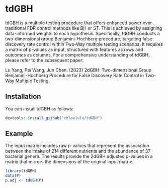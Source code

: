 
<!-- README.md is generated from README.Rmd. Please edit that file -->

# tdGBH

tdGBH is a multiple testing procedure that offers enhanced power over
traditional FDR control methods like BH or ST. This is achieved by
assigning data-informed weights to each hypothesis. Specifically, tdGBH
conducts a two-dimensional group Benjamini-Hochberg procedure, targeting
false discovery rate control within Two-Way multiple testing scenarios.
It requires a matrix of p-values as input, structured with features as
rows and outcomes as columns. For a comprehensive understanding of
tdGBH, please refer to the subsequent paper:

Lu Yang, Pei Wang, Jun Chen. (2023) 2dGBH: Two-dimensional Group
Benjamini-Hochberg Procedure for False Discovery Rate Control in Two-Way
Multiple Testing.

## Installation

You can install tdGBH as follows:

``` r
devtools::install_github("chloelulu/tdGBH")
```

## Example

The input matrix includes raw p-values that represent the association
between the intake of 214 different nutrients and the abundance of 37
bacterial genera. The results provide the 2dGBH adjusted p-values in a
matrix that mirrors the dimensions of the original input matrix.

``` r
library(tdGBH)
data(P)
p.adj <- tdGBH(P)
```
